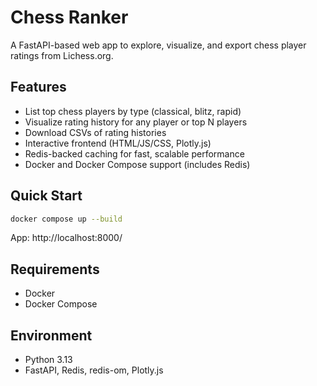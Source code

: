 # Chess Ranker

A FastAPI-based web app to explore, visualize, and export chess player ratings from Lichess.org.

## Features
- List top chess players by type (classical, blitz, rapid)
- Visualize rating history for any player or top N players
- Download CSVs of rating histories
- Interactive frontend (HTML/JS/CSS, Plotly.js)
- Redis-backed caching for fast, scalable performance
- Docker and Docker Compose support (includes Redis)

## Quick Start

```sh
docker compose up --build
```

App: http://localhost:8000/

## Requirements
- Docker
- Docker Compose

## Environment
- Python 3.13
- FastAPI, Redis, redis-om, Plotly.js 